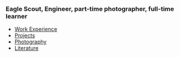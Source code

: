 ### Eagle Scout, Engineer, part-time photographer, full-time learner

* [Work Experience]()
* [Projects]()
* [Photography]()
* [Literature]()
